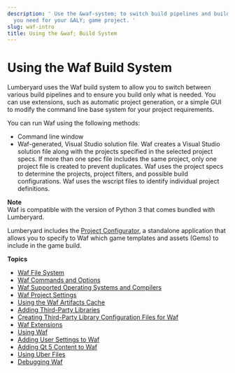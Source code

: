 ```yaml
---
description: ' Use the &waf-system; to switch build pipelines and build only what
  you need for your &ALY; game project. '
slug: waf-intro
title: Using the &waf; Build System
---
```

# Using the Waf Build System<a name="waf-intro"></a>

Lumberyard uses the Waf build system to allow you to switch between various build pipelines and to ensure you build only what is needed\. You can use extensions, such as automatic project generation, or a simple GUI to modify the command line base system for your project requirements\. 

You can run Waf using the following methods:
+ Command line window
+ Waf\-generated, Visual Studio solution file\. Waf creates a Visual Studio solution file along with the projects specified in the selected project specs\. If more than one spec file includes the same project, only one project file is created to prevent duplicates\. Waf uses the project specs to determine the projects, project filters, and possible build configurations\. Waf uses the wscript files to identify individual project definitions\.

**Note**  
Waf is compatible with the version of Python 3 that comes bundled with Lumberyard\.

Lumberyard includes the [Project Configurator](/docs/userguide/configurator/intro.md), a standalone application that allows you to specify to Waf which game templates and assets \(Gems\) to include in the game build\.

**Topics**
+ [Waf File System](/docs/userguide/waf/files.md)
+ [Waf Commands and Options](/docs/userguide/waf/commands.md)
+ [Waf Supported Operating Systems and Compilers](/docs/userguide/waf/platforms-compilers.md)
+ [Waf Project Settings](/docs/userguide/waf/project-settings.md)
+ [Using the Waf Artifacts Cache](/docs/userguide/waf/artifacts-cache.md)
+ [Adding Third\-Party Libraries](/docs/userguide/waf/adding-third-party-libraries.md)
+ [Creating Third\-Party Library Configuration Files for Waf](/docs/userguide/waf/third-party-library-configurations.md)
+ [Waf Extensions](/docs/userguide/waf/extensions.md)
+ [Using Waf](/docs/userguide/waf/using-intro.md)
+ [Adding User Settings to Waf](/docs/userguide/waf/user-settings.md)
+ [Adding Qt 5 Content to Waf](/docs/userguide/waf/qt-content.md)
+ [Using Uber Files](/docs/userguide/waf/uber-files.md)
+ [Debugging Waf](/docs/userguide/waf/debug.md)